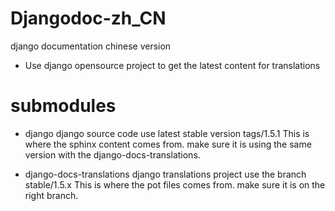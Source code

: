 Djangodoc-zh_CN
===============

django documentation chinese version

* Use django opensource project to get the latest content for translations

submodules
==========
* django
  django source code use latest stable version tags/1.5.1
  This is where the sphinx content comes from. make sure it is using the same version with the django-docs-translations.
  
* django-docs-translations
  django translations project use the branch stable/1.5.x
  This is where the pot files comes from. make sure it is on the right   branch.

